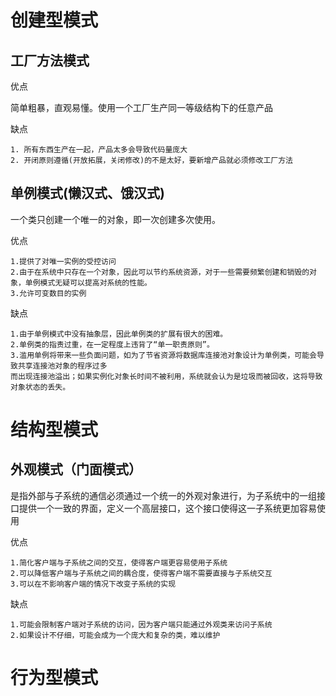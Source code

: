 # 创建型模式

## 工厂方法模式

优点

简单粗暴，直观易懂。使用一个工厂生产同一等级结构下的任意产品

缺点
```
1. 所有东西生产在一起，产品太多会导致代码量庞大
2. 开闭原则遵循(开放拓展，关闭修改)的不是太好，要新增产品就必须修改工厂方法
```

## 单例模式(懒汉式、饿汉式)
一个类只创建一个唯一的对象，即一次创建多次使用。

优点
```
1.提供了对唯一实例的受控访问
2.由于在系统中只存在一个对象，因此可以节约系统资源，对于一些需要频繁创建和销毁的对象，单例模式无疑可以提高对系统的性能。
3.允许可变数目的实例
```
缺点
```
1.由于单例模式中没有抽象层，因此单例类的扩展有很大的困难。
2.单例类的指责过重，在一定程度上违背了“单一职责原则”。
3.滥用单例将带来一些负面问题，如为了节省资源将数据库连接池对象设计为单例类，可能会导致共享连接池对象的程序过多
而出现连接池溢出；如果实例化对象长时间不被利用，系统就会认为是垃圾而被回收，这将导致对象状态的丢失。
```
# 结构型模式
## 外观模式（门面模式）
是指外部与子系统的通信必须通过一个统一的外观对象进行，为子系统中的一组接口提供一个一致的界面，定义一个高层接口，这个接口使得这一子系统更加容易使用

优点
```
1.简化客户端与子系统之间的交互，使得客户端更容易使用子系统
2.可以降低客户端与子系统之间的耦合度，使得客户端不需要直接与子系统交互
3.可以在不影响客户端的情况下改变子系统的实现
```
缺点
```
1.可能会限制客户端对子系统的访问，因为客户端只能通过外观类来访问子系统
2.如果设计不仔细，可能会成为一个庞大和复杂的类，难以维护
```
# 行为型模式
## 
